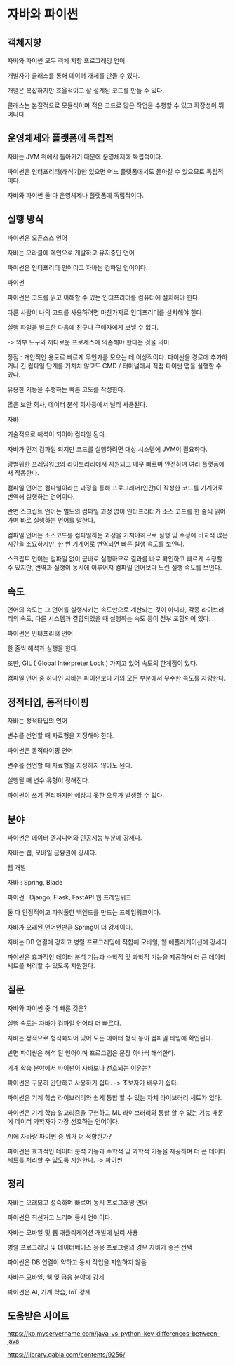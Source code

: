 # 자바와 파이썬



## 객체지향

자바와 파이썬 모두 객체 지향 프로그래밍 언어

개발자가 클래스를 통해 데이터 개체를 만들 수 있다. 

개념은 복잡하지만 효율적이고 잘 설계된 코드를 만들 수 있다.

클래스는 본질적으로 모듈식이며 적은 코드로 많은 작업을 수행할 수 있고 확장성이 뛰어나다.



## 운영체제와 플랫폼에 독립적

자바는 JVM 위에서 돌아가기 때문에 운영체제에 독립적이다.

파이썬은 인터프리터(해석기)만 있으면 어느 플랫폼에서도 돌아갈 수 있으므로 독립적이다.



자바와 파이썬 둘 다 운영체제나 플랫폼에 독립적이다. 



## 실행 방식



파이썬은 오픈소스 언어

자바는 오라클에 메인으로 개발하고 유지중인 언어



파이썬은 인터프리터 언어이고 자바는 컴파일 언어이다. 



파이썬

파이썬은 코드를 읽고 이해할 수 있는 인터프리터를 컴퓨터에 설치해야 한다.

다른 사람이 나의 코드를 사용하려면 마찬가지로 인터프리터를 설치해야 한다.

실행 파일을 빌드한 다음에 친구나 구매자에게 보낼 수 없다.

-> 외부 도구와 까다로운 프로세스에 의존해야 한다는 것을 의미

장점 : 개인적인 용도로 빠르게 무언가를 모으는 데 이상적이다. 파이썬을 경로에 추가하거나 긴 컴파일 단계를 거치치 않고도 CMD / 터미널에서 직접 파이썬 앱을 실행할 수 있다.

유용한 기능을 수행하는 빠른 코도를 작성한다.

많은 보안 회사, 데이터 분석 회사등에서 널리 사용된다.



자바 

기술적으로 해석이 되어야 컴파일 된다. 

자바가 먼저 컴파일 되지만 코드를 실행하려면 대상 시스템에 JVM이 필요하다.

광범위한 프레임워크와 라이브러리에서 지원되고 매우 빠르며 안전하며 여러 플랫폼에서 작동한다. 



컴파일 언어는 컴파일이라는 과정을 통해 프로그래머(인간)이 작성한 코드를 기계어로 번역해 실행하는 언어이다. 

반면 스크립트 언어는 별도의 컴파일 과정 없이 인터프리터가 소스 코드를 한 줄씩 읽어가며 바로 실행하는 언어를 말한다. 



컴파일 언어는 소스코드를 컴파일하는 과정을 거쳐야하므로 실행 및 수정에 비교적 많은 시간을 소요하지만, 한 번 기계어로 변역되면 빠른 실행 속도를 보인다.

스크립트 언어는 컴파일 없이 곧바로 실행하므로 결과를 바로 확인하고 빠르게 수정할 수 있지만, 번역과 실행이 동시에 이루어져 컴파일 언어보다 느린 실행 속도를 보인다. 



## 속도



언어의 속도는 그 언어를 실행시키는 속도만으로 계산되는 것이 아니라, 각종 라이브러리의 속도, 다른 시스템과 결합되었을 때 실행하는 속도 등이 전부 포함되어 있다. 



파이썬은 인터프리터 언어

한 줄씩 해석과 실행을 한다. 

또한, GIL ( Global Interpreter Lock ) 가지고 있어 속도의 한계점이 있다.



컴파일 언어 중 하나인 자바는 파이썬보다 거의 모든 부분에서 우수한 속도를 자랑한다. 





## 정적타입, 동적타이핑



자바는 정적타입의 언어

변수를 선언할 때 자료형을 지정해야 한다.



파이썬은 동적타이핑 언어 

변수를 선언할 때 자료형을 지정하지 않아도 된다.

실행될 때 변수 유형이 정해진다. 



파이썬이 쓰기 편리하지만 예상치 못한 오류가 발생할 수 있다.



## 분야



파이썬은 데이터 엔지니어와 인공지능 부분에 강세다.

자바는 웹, 모바일 금융권에 강세다.



웹 개발

자바 : Spring, Blade

파이썬 : Django, Flask, FastAPI 웹 프레임워크 

둘 다 안정적이고 파워풀한 백엔드를 만드는 프레임워크이다.

자바가 오래된 언어인만큼 Spring이 더 강세이다. 



자바는 DB 연결에 강하고 병렬 프로그래밍에 적합해 모바일, 웹 애플리케이션에 강세다



파이썬은 효과적인 데이터 분석 기능과 수학적 및 과학적 기능을 제공하며 더 큰 데이터 세트를 처리할 수 있도록 지원한다. 







## 질문



자바와 파이썬 중 더 빠른 것은?

실행 속도는 자바가 컴파일 언어라 더 빠르다.

자바는 정적으로 형식화되어 있어 모든 데이터 형식 등이 컴파일 타임에 확인된다.

반면 파이썬은 해석 된 언어이며 프로그램은 문장 하나씩 해석한다.



기계 학습 분야에서 파이썬이 자바보다 선호되는 이유는?

파이썬은 구문히 간단하고 사용하기 쉽다. -> 초보자가 배우기 쉽다.

파이썬은 기계 학습 라이브러리와 쉽게 통합 할 수 있는 자체 라이브러리 세트가 있다.

파이썬은 기계 학습 알고리즘을 구현하고 ML 라이브러리와 통합 할 수 있는 기능 때문에 데이터 과학자가 가장 선호하는 언어이다.



AI에 자바랑 파이썬 중 뭐가 더 적합한가?

파이썬은 효과적인 데이터 분석 기능과 수학적 및 과학적 기능을 제공하며 더 큰 데이터 세트를 처리할 수 있도록 지원한다. -> 파이썬



## 정리



자바는 오래되고 성숙하며 빠르며 동시 프로그래밍 언어

파이썬은 최선거고 느리며 동시 언어이다.



자바는 모바일 및 웹 애플리케이션 개발에 널리 사용

병렬 프로그래밍 및 데이터베이스 응용 프로그램의 경우 자바가 좋은 선택

파이썬은 DB 연결이 약하고 동시 작업을 지원하지 않음



자바는 모바일, 웹 및 금융 분야에 강세 

파이썬은 AI, 기계 학습, IoT 강세





## 도움받은 사이트

https://ko.myservername.com/java-vs-python-key-differences-between-java



https://library.gabia.com/contents/9256/